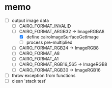 memo
====

* [ ] output image data
	+ [ ] CAIRO\_FORMAT\_INVALID
	+ [ ] CAIRO\_FORMAT\_ARGB32 -> ImageRGBA8
		- [x] define cairoImageSurfaceGetImage
		- [ ] process pre-multiplied
	+ [ ] CAIRO\_FORMAT\_RGB24 -> ImageRGB8
	+ [ ] CAIRO\_FORMAT\_A8
	+ [ ] CAIRO\_FORMAT\_A1
	+ [ ] CAIRO\_FORMAT\_RGB16\_565 -> ImageRGB8
	+ [ ] CAIRO\_FORMAT\_RGB30 -> ImageRGB16
* [ ] throw exception from functions
* [ ] clean 'stack test'
